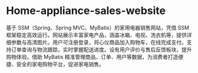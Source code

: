 # Home-appliance-sales-website
基于 SSM（Spring、Spring MVC、MyBatis）的家用电器销售网站，凭借 SSM 框架稳定高效运行。网站展示丰富家电产品，涵盖冰箱、电视、洗衣机等，提供详细参数与高清图片。用户可注册登录，将心仪商品加入购物车，在线完成支付。支持订单查询与物流跟踪，实时掌握配送进度。设有用户评价与售后反馈板块，提升购物体验。借助 MyBatis 精准管理商品、订单、用户等数据，为消费者打造便捷、安全的家电购物平台，促进家电销售。 

